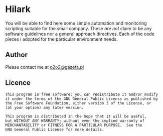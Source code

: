 # Hilark
You will be able to find here some simple automation and monitoring scripting suitable for the small company.
These *are not* claim to be any software guidelines nor a general approach directives.
Each of the code pieces i adopted for the particular environment needs.

## Author
Please contact me at o2o2@gazeta.pl

## Licence
    This program is free software: you can redistribute it and/or modify
    it under the terms of the GNU General Public License as published by
    the Free Software Foundation, either version 3 of the License, or
    (at your option) any later version.

    This program is distributed in the hope that it will be useful,
    but WITHOUT ANY WARRANTY; without even the implied warranty of
    MERCHANTABILITY or FITNESS FOR A PARTICULAR PURPOSE.  See the
    GNU General Public License for more details.
